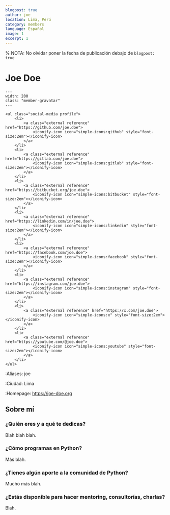 ```yaml
---
blogpost: true
author: joe
location: Lima, Perú
category: members
language: Español
image: 1
excerpt: 1
---
```


% NOTA: No olvidar poner la fecha de publicación debajo de `blogpost: true`

# Joe Doe

```{gravatar} joe.doe@example.com
---
width: 200
class: "member-gravatar"
---
```

```{raw} html
<ul class="social-media profile">
    <li>
        <a class="external reference" href="https://github.com/joe.doe">
            <iconify-icon icon="simple-icons:github" style="font-size:2em"></iconify-icon>
        </a>
    </li>
    <li>
        <a class="external reference" href="https://gitlab.com/joe.doe">
            <iconify-icon icon="simple-icons:gitlab" style="font-size:2em"></iconify-icon>
        </a>
    </li>
    <li>
        <a class="external reference" href="https://bitbucket.org/joe.doe">
            <iconify-icon icon="simple-icons:bitbucket" style="font-size:2em"></iconify-icon>
        </a>
    </li>
    <li>
        <a class="external reference" href="https://linkedin.com/in/joe.doe">
            <iconify-icon icon="simple-icons:linkedin" style="font-size:2em"></iconify-icon>
        </a>
    </li>
    <li>
        <a class="external reference" href="https://facebook.com/joe.doe">
            <iconify-icon icon="simple-icons:facebook" style="font-size:2em"></iconify-icon>
        </a>
    </li>
    <li>
        <a class="external reference" href="https://instagram.com/joe.doe">
            <iconify-icon icon="simple-icons:instagram" style="font-size:2em"></iconify-icon>
        </a>
    </li>
    <li>
        <a class="external reference" href="https://x.com/joe.doe">
            <iconify-icon icon="simple-icons:x" style="font-size:2em"></iconify-icon>
        </a>
    </li>
    <li>
        <a class="external reference" href="https://youtube.com/@joe.doe">
            <iconify-icon icon="simple-icons:youtube" style="font-size:2em"></iconify-icon>
        </a>
    </li>
</ul>
```

:Aliases: joe

:Ciudad: Lima

:Homepage: https://joe-doe.org


## Sobre mí

### ¿Quién eres y a qué te dedicas?

Blah blah blah.

### ¿Cómo programas en Python?

Más blah.

### ¿Tienes algún aporte a la comunidad de Python?

Mucho más blah.

### ¿Estás disponible para hacer mentoring, consultorías, charlas?

Blah.
